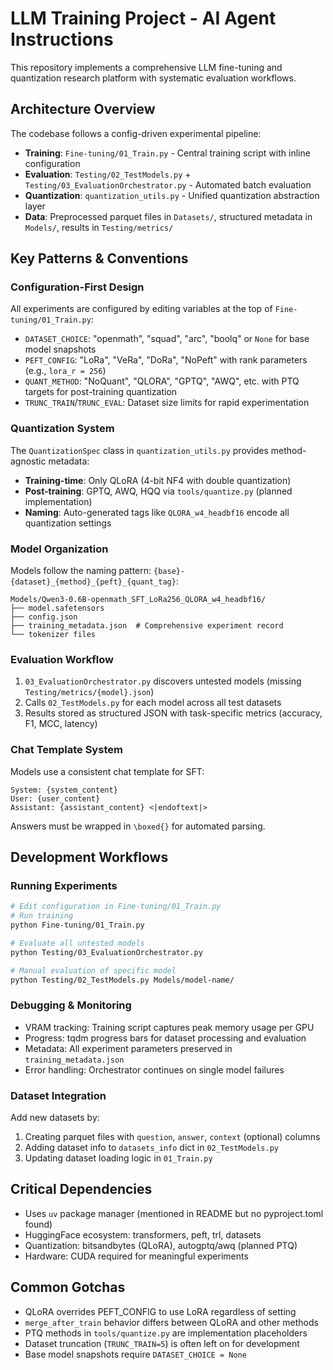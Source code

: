 # LLM Training Project - AI Agent Instructions

This repository implements a comprehensive LLM fine-tuning and quantization research platform with systematic evaluation workflows.

## Architecture Overview

The codebase follows a config-driven experimental pipeline:
- **Training**: `Fine-tuning/01_Train.py` - Central training script with inline configuration
- **Evaluation**: `Testing/02_TestModels.py` + `Testing/03_EvaluationOrchestrator.py` - Automated batch evaluation
- **Quantization**: `quantization_utils.py` - Unified quantization abstraction layer
- **Data**: Preprocessed parquet files in `Datasets/`, structured metadata in `Models/`, results in `Testing/metrics/`

## Key Patterns & Conventions

### Configuration-First Design
All experiments are configured by editing variables at the top of `Fine-tuning/01_Train.py`:
- `DATASET_CHOICE`: "openmath", "squad", "arc", "boolq" or `None` for base model snapshots
- `PEFT_CONFIG`: "LoRa", "VeRa", "DoRa", "NoPeft" with rank parameters (e.g., `lora_r = 256`)
- `QUANT_METHOD`: "NoQuant", "QLORA", "GPTQ", "AWQ", etc. with PTQ targets for post-training quantization
- `TRUNC_TRAIN`/`TRUNC_EVAL`: Dataset size limits for rapid experimentation

### Quantization System
The `QuantizationSpec` class in `quantization_utils.py` provides method-agnostic metadata:
- **Training-time**: Only QLoRA (4-bit NF4 with double quantization)
- **Post-training**: GPTQ, AWQ, HQQ via `tools/quantize.py` (planned implementation)
- **Naming**: Auto-generated tags like `QLORA_w4_headbf16` encode all quantization settings

### Model Organization
Models follow the naming pattern: `{base}-{dataset}_{method}_{peft}_{quant_tag}`:
```
Models/Qwen3-0.6B-openmath_SFT_LoRa256_QLORA_w4_headbf16/
├── model.safetensors
├── config.json
├── training_metadata.json  # Comprehensive experiment record
└── tokenizer files
```

### Evaluation Workflow
1. `03_EvaluationOrchestrator.py` discovers untested models (missing `Testing/metrics/{model}.json`)
2. Calls `02_TestModels.py` for each model across all test datasets
3. Results stored as structured JSON with task-specific metrics (accuracy, F1, MCC, latency)

### Chat Template System
Models use a consistent chat template for SFT:
```
System: {system_content}
User: {user_content}
Assistant: {assistant_content} <|endoftext|>
```
Answers must be wrapped in `\boxed{}` for automated parsing.

## Development Workflows

### Running Experiments
```bash
# Edit configuration in Fine-tuning/01_Train.py
# Run training
python Fine-tuning/01_Train.py

# Evaluate all untested models
python Testing/03_EvaluationOrchestrator.py

# Manual evaluation of specific model
python Testing/02_TestModels.py Models/model-name/
```

### Debugging & Monitoring
- VRAM tracking: Training script captures peak memory usage per GPU
- Progress: tqdm progress bars for dataset processing and evaluation
- Metadata: All experiment parameters preserved in `training_metadata.json`
- Error handling: Orchestrator continues on single model failures

### Dataset Integration
Add new datasets by:
1. Creating parquet files with `question`, `answer`, `context` (optional) columns
2. Adding dataset info to `datasets_info` dict in `02_TestModels.py`
3. Updating dataset loading logic in `01_Train.py`

## Critical Dependencies
- Uses `uv` package manager (mentioned in README but no pyproject.toml found)
- HuggingFace ecosystem: transformers, peft, trl, datasets
- Quantization: bitsandbytes (QLoRA), autogptq/awq (planned PTQ)
- Hardware: CUDA required for meaningful experiments

## Common Gotchas
- QLoRA overrides PEFT_CONFIG to use LoRA regardless of setting
- `merge_after_train` behavior differs between QLoRA and other methods
- PTQ methods in `tools/quantize.py` are implementation placeholders
- Dataset truncation (`TRUNC_TRAIN=5`) is often left on for development
- Base model snapshots require `DATASET_CHOICE = None`